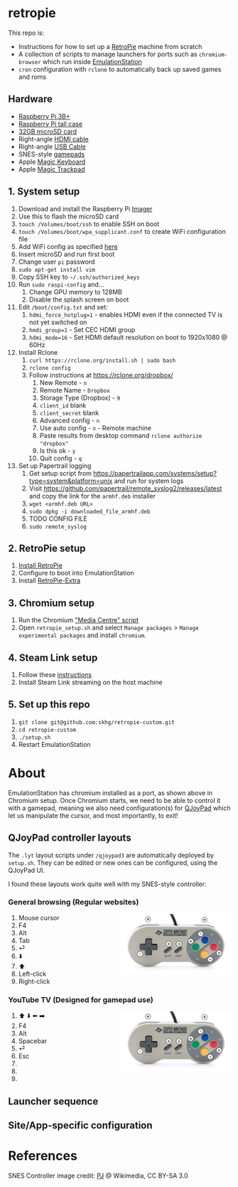# retropie

This repo is:

* Instructions for how to set up a [RetroPie](https://retropie.org.uk/) machine from scratch
* A collection of scripts to manage launchers for ports such as `chromium-browser` which run inside [EmulationStation](https://emulationstation.org/)
* `cron` configuration with `rclone` to automatically back up saved games and roms

## Hardware

* [Raspberry Pi 3B+](https://www.amazon.de/-/en/gp/product/B07BDR5PDW/ref=ppx_yo_dt_b_asin_title_o04_s00?ie=UTF8&psc=1)
* [Raspberry Pi tall case](https://www.amazon.de/-/en/gp/product/B017SZ3T66/ref=ppx_yo_dt_b_asin_title_o02_s00?ie=UTF8&psc=1)
* [32GB microSD card](https://www.amazon.de/-/en/gp/product/B06XYHN68L/ref=ppx_yo_dt_b_asin_title_o02_s01?ie=UTF8&psc=1)
* Right-angle [HDMI cable](https://www.amazon.de/-/en/gp/product/B076YB79DL/ref=ppx_yo_dt_b_asin_title_o03_s00?ie=UTF8&psc=1)
* Right-angle [USB Cable](https://www.amazon.de/-/en/gp/product/B07NSQ5859/ref=ppx_yo_dt_b_asin_title_o03_s00?ie=UTF8&psc=1)
* SNES-style [gamepads](https://www.amazon.de/-/en/gp/product/B01N59IUV5/ref=ppx_yo_dt_b_asin_title_o06_s00?ie=UTF8&psc=1)
* Apple [Magic Keyboard](https://www.apple.com/shop/product/MRMH2LL/A/magic-keyboard-with-numeric-keypad-us-english-space-gray)
* Apple [Magic Trackpad](https://www.apple.com/shop/product/MRMF2LL/A/magic-trackpad-2-space-gray)

## 1. System setup

1. Download and install the Raspberry Pi [Imager](https://www.raspberrypi.org/software/)
1. Use this to flash the microSD card
1. `touch /Volumes/boot/ssh` to enable SSH on boot
1. `touch /Volumes/boot/wpa_supplicant.conf` to create WiFi configuration file
1. Add WiFi config as specified [here](https://www.raspberrypi.org/documentation/configuration/wireless/headless.md)
1. Insert microSD and run first boot
1. Change user `pi` password
1. `sudo apt-get install vim`
1. Copy SSH key to `~/.ssh/authorized_keys`
1. Run `sudo raspi-config` and...
   1. Change GPU memory to 128MB
   1. Disable the splash screen on boot
1. Edit `/boot/config.txt` and set:
   1. `hdmi_force_hotplug=1` - enables HDMI even if the connected TV is not yet switched on
   1. `hmdi_group=1` - Set CEC HDMI group
   1. `hdmi_mode=16` - Set HDMI default resolution on boot to 1920x1080 @ 60Hz
1. Install Rclone
   1. `curl https://rclone.org/install.sh | sudo bash`
   1. `rclone config`
   1. Follow instructions at https://rclone.org/dropbox/
      1. New Remote - `n`
      1. Remote Name - `Dropbox`
      1. Storage Type (Dropbox) - `9`
      1. `client_id` blank
      1. `client_secret` blank
      1. Advanced config - `n`
      1. Use auto config - `n` - Remote machine
      1. Paste results from desktop command `rclone authorize "dropbox"`
      1. Is this ok - `y`
      1. Quit config - `q`
1. Set up Papertrail logging
   1. Get setup script from https://papertrailapp.com/systems/setup?type=system&platform=unix and run for system logs
   1. Visit https://github.com/papertrail/remote_syslog2/releases/latest and copy the link for the `armhf.deb` installer
   1. `wget <armhf.deb URL>`
   1. `sudo dpkg -i downloaded_file_armhf.deb`
   1. TODO CONFIG FILE
   1. `sudo remote_syslog`

## 2. RetroPie setup
1. [Install RetroPie](https://retropie.org.uk/docs/Manual-Installation/#install-retropie)
1. Configure to boot into EmulationStation
1. Install [RetroPie-Extra](https://github.com/zerojay/RetroPie-Extra)

## 3. Chromium setup
1. Run the Chromium ["Media Centre" script](https://blog.vpetkov.net/2020/03/30/raspberry-pi-netflix-one-line-easy-install-along-with-hulu-amazon-prime-disney-plus-hbo-spotify-pandora-and-many-others/)
1. Open `retropie_setup.sh` and select `Manage packages` > `Manage experimental packages` and install `chromium`.

## 4. Steam Link setup
1. Follow these [instructions](https://uk.pcmag.com/gallery/123035/how-to-use-a-raspberry-pi-and-steam-link-to-stream-pc-games-to-your-tv)
1. Install Steam Link streaming on the host machine

## 5. Set up this repo
1. `git clone git@github.com:skhg/retropie-custom.git`
1. `cd retropie-custom`
1. `./setup.sh`
1. Restart EmulationStation

# About

EmulationStation has chromium installed as a port, as shown above in Chromium setup. Once Chromium starts, we need to be able to control it with a gamepad, meaning we also need configuration(s) for [QJoyPad](http://qjoypad.sourceforge.net/) which let us manipulate the cursor, and most importantly, to exit!

## QJoyPad controller layouts

The `.lyt` layout scripts under `/qjoypad3` are automatically deployed by `setup.sh`. They can be edited or new ones can be configured, using the QJoyPad UI.

I found these layouts work quite well with my SNES-style controller:

### General browsing (Regular websites)
<img align="right" src="images/SNES_Controller_detailed.png" width="50%"/>

1. Mouse cursor
2. F4
3. Alt
4. Tab
5. ⏎
6. ⬇️
7. ⬆️
8. Left-click
9. Right-click

### YouTube TV (Designed for gamepad use)
<img align="right" src="images/SNES_Controller_detailed.png" width="50%"/>

1. ⬆️ ⬇️ ⬅️ ➡️
2. F4
3. Alt
4. Spacebar
5. ⏎
6. Esc
7.
8.
9.

## Launcher sequence 

## Site/App-specific configuration


# References
SNES Controller image credit: [PJ](https://commons.wikimedia.org/wiki/User:PJ) @ Wikimedia, CC BY-SA 3.0
